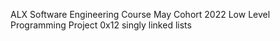 ALX Software Engineering Course
May Cohort 2022
Low Level Programming
Project 0x12 singly linked lists